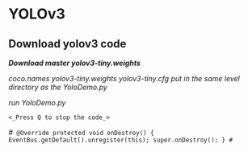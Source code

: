 # YOLOv3
## Download yolov3 code

***Download master yolov3-tiny.weights***

_coco.names yolov3-tiny.weights yolov3-tiny.cfg put in the same level directory as the YoloDemo.py_

_run YoloDemo.py_

`<_Press Q to stop the code_>`

#```
@Override
protected void onDestroy() {
    EventBus.getDefault().unregister(this);
    super.onDestroy();
}
#``` 
